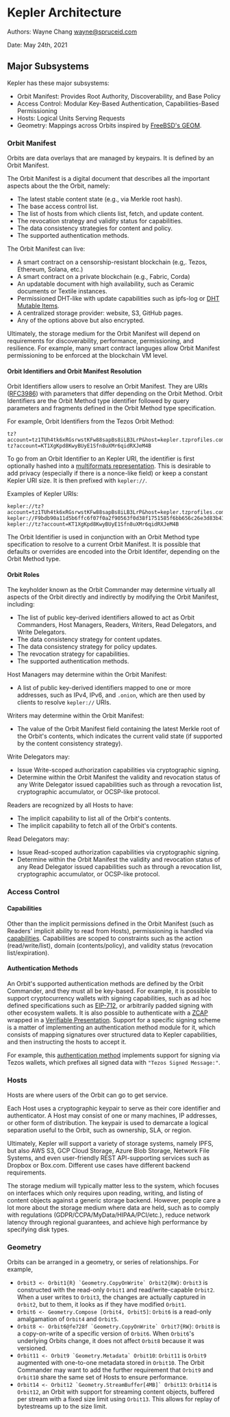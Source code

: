 # Kepler Architecture

Authors: Wayne Chang <wayne@spruceid.com>

Date: May 24th, 2021

## Major Subsystems
Kepler has these major subsystems:
- Orbit Manifest: Provides Root Authority, Discoverability, and Base Policy
- Access Control: Modular Key-Based Authentication, Capabilities-Based Permissioning
- Hosts: Logical Units Serving Requests
- Geometry: Mappings across Orbits inspired by [FreeBSD's GEOM](https://people.freebsd.org/~phk/Geom/).

### Orbit Manifest
Orbits are data overlays that are managed by keypairs. It is defined by an
Orbit Manifest.

The Orbit Manifest is a digital document that describes all the important
aspects about the the Orbit, namely:
- The latest stable content state (e.g., via Merkle root hash).
- The base access control list.
- The list of hosts from which clients list, fetch, and update content.
- The revocation strategy and validity status for capabilities.
- The data consistency strategies for content and policy.
- The supported authentication methods.

The Orbit Manifest can live:
- A smart contract on a censorship-resistant blockchain (e.g,. Tezos, Ethereum, Solana, etc.)
- A smart contract on a private blockchain (e.g., Fabric, Corda)
- An updatable document with high availability, such as Ceramic documents or Textile instances.
- Permissioned DHT-like with update capabilities such as ipfs-log or [DHT Mutable Items](http://bittorrent.org/beps/bep_0046.html).
- A centralized storage provider: website, S3, GitHub pages.
- Any of the options above but also encrypted.

Ultimately, the storage medium for the Orbit Manifest will depend on
requirements for discoverability, performance, permissioning, and resilience.
For example, many smart contract languges allow Orbit Manifest permissioning to
be enforced at the blockchain VM level.

#### Orbit Identifiers and Orbit Manifest Resolution
Orbit Identifiers allow users to resolve an Orbit Manifest. They are URIs
([RFC3986](https://datatracker.ietf.org/doc/html/rfc3986#section-3.1)) with
parameters that differ depending on the Orbit Method. Orbit Identifiers are
the Orbit Method type identifier followed by query parameters and fragments
defined in the Orbit Method type specification.

For example, Orbit Identifiers from the Tezos Orbit Method:
```
tz?account=tz1TUh4tk6xRGsrwstKFw88sapBs8iLB3LrP&host=kepler.tzprofiles.com&nonce=jVUYDuxJ
tz?account=KT1XgKpd8KwyBUyE1Sfn8uXMr6qidRXJeM4B
```

To go from an Orbit Identifier to an Kepler URI, the identifier is first
optionally hashed into a
[multiformats representation](https://multiformats.io/). This is desirable to
add privacy (especially if there is a nonce-like field) or keep a constant
Kepler URI size. It is then prefixed with `kepler://`.

Examples of Kepler URIs:
```
kepler://tz?account=tz1TUh4tk6xRGsrwstKFw88sapBs8iLB3LrP&host=kepler.tzprofiles.com&nonce=jVUYDuxJ
kepler://F9bdb90a11d5b6ffc6f07f0a2f90563f0d38f1751585f6bb656c26e3d83b411ae
kepler://tz?account=KT1XgKpd8KwyBUyE1Sfn8uXMr6qidRXJeM4B
```

The Orbit Identifier is used in conjunction with an Orbit Method type
specification to resolve to a current Orbit Manifest. It is possible that
defaults or overrides are encoded into the Orbit Identifer, depending on the
Orbit Method type.

#### Orbit Roles
The keyholder known as the Orbit Commander may determine virtually all aspects
of the Orbit directly and indirectly by modifying the Orbit Manifest,
including:
- The list of public key-derived identifiers allowed to act as
  Orbit Commanders, Host Managers, Readers, Writers, Read Delegators, and Write
  Delegators.
- The data consistency strategy for content updates.
- The data consistency strategy for policy updates.
- The revocation strategy for capabilities.
- The supported authentication methods.

Host Managers may determine within the Orbit Manifest:
- A list of public key-derived identifiers mapped to one or more addresses,
  such as IPv4, IPv6, and `.onion`, which are then used by clients to resolve
  `kepler://` URIs.

Writers may determine within the Orbit Manifest:
- The value of the Orbit Manifest field containing the latest Merkle root of the
  Orbit's contents, which indicates the current valid state (if supported by the
  content consistency strategy).

Write Delegators may:
- Issue Write-scoped authorization capabilities via cryptographic signing.
- Determine within the Orbit Manifest the validity and revocation status of
  any Write Delegator issued capabilities such as through a revocation list,
  cryptographic accumulator, or OCSP-like protocol.

Readers are recognized by all Hosts to have:
- The implicit capability to list all of the Orbit's contents.
- The implicit capability to fetch all of the Orbit's contents.

Read Delegators may:
- Issue Read-scoped authorization capabilities via cryptographic signing.
- Determine within the Orbit Manifest the validity and revocation status of
  any Read Delegator issued capabilities such as through a revocation list,
  cryptographic accumulator, or OCSP-like protocol.

### Access Control

#### Capabilities
Other than the implicit permissions defined in the Orbit Manifest (such as
Readers' implicit ability to read from Hosts), permissioning is handled via
[capabilities](https://en.wikipedia.org/wiki/Capability-based_security).
Capabilities are scoped to constraints such as the action (read/write/list),
domain (contents/policy), and validity status (revocation list/expiration).

#### Authentication Methods
An Orbit's supported authentication methods are defined by the Orbit Commander,
and they must all be key-based.  For example, it is possible to support
cryptocurrency wallets with signing capabilities, such as ad hoc defined
specifications such as [EIP-712](https://eips.ethereum.org/EIPS/eip-712), or
arbitrarily padded signing with other ecosystem wallets. It is also possible to
authenticate with a [ZCAP](https://w3c-ccg.github.io/zcap-ld/) wrapped in a
[Verifiable
Presentation](https://w3c.github.io/vc-data-model/#presentations-0). Support
for a specific signing scheme is a matter of implementing an authentication
method module for it, which consists of mapping signatures over structured data
to Kepler capabilities, and then instructing the hosts to accept it.

For example, this [authentication
method](https://github.com/spruceid/kepler/blob/main/src/tz.rs) implements
support for signing via Tezos wallets, which prefixes all signed data with
`"Tezos Signed Message:"`.

### Hosts
Hosts are where users of the Orbit can go to get service.

Each Host uses a cryptographic keypair to serve as their core identifier and
authenticator. A Host may consist of one or many machines, IP addresses, or
other form of distribution. The keypair is used to demarcate a logical
separation useful to the Orbit, such as ownership, SLA, or region.

Ultimately, Kepler will support a variety of storage systems, namely IPFS, but
also AWS S3, GCP Cloud Storage, Azure Blob Storage, Network File Systems, and
even user-friendly REST API-supporting services such as Dropbox or Box.com.
Different use cases have different backend requirements.

The storage medium will typically matter less to the system, which focuses on
interfaces which only requires upon reading, writing, and listing of content
objects against a generic storage backend. However, people care a lot more
about the storage medium where data are held, such as to comply with
regulations (GDPR/CCPA/MyData/HIPAA/PCI/etc.), reduce network latency through
regional guarantees, and achieve high performance by specifying disk types. 

### Geometry
Orbits can be arranged in a geometry, or series of relationships. For example,
- ``Orbit3 <- Orbit1{R} `Geometry.CopyOnWrite` Orbit2{RW}``: `Orbit3` is
  constructed with the read-only `Orbit1` and read/write-capable `Orbit2`. When
  a user writes to `Orbit3`, the changes are actually captured in `Orbit2`, but
  to them, it looks as if they have modified `Orbit1`.
- ``Orbit6 <- Geometry.Compose [Orbit4, Orbit5]``: `Orbit6` is a read-only
  amalgamation of `Orbit4` and `Orbit5`.
- ``Orbit8 <- Orbit6@fe728f `Geometry.CopyOnWrite` Orbit7{RW}``: `Orbit8` is a
  copy-on-write of a specific version of `Orbit6`. When `Orbit6`'s underlying
  Orbits change, it does not affect `Orbit8` because it was versioned.
- ``Orbit11 <- Orbit9 `Geometry.Metadata` Orbit10``: `Orbit11` is `Orbit9`
  augmented with one-to-one metadata stored in `Orbit10`. The Orbit Commander
  may want to add the further requirement that `Orbit9` and `Orbit10` share the
  same set of Hosts to ensure performance.
- ``Orbit14 <- Orbit12 `Geometry.StreamBuffer[4MB]` Orbit13``: `Orbit14` is
  `Orbit12`, an Orbit with support for streaming content objects, buffered per
  stream with a fixed size limit using `Orbit13`. This allows for replay of
  bytestreams up to the size limit.
